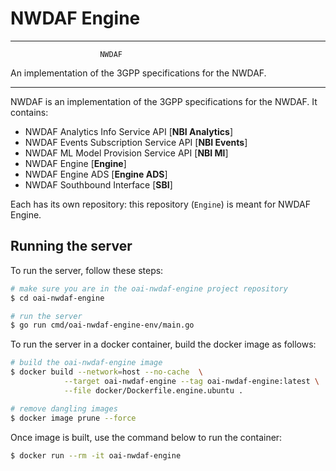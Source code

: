 # NWDAF Engine

----------------------------------------------------------

                        NWDAF
An implementation of the 3GPP specifications for the NWDAF.

----------------------------------------------------------

NWDAF is an implementation of the 3GPP specifications for the NWDAF.
It contains:

- NWDAF Analytics Info Service API [**NBI Analytics**]
- NWDAF Events Subscription Service API [**NBI Events**]
- NWDAF ML Model Provision Service API [**NBI Ml**]
- NWDAF Engine [**Engine**]
- NWDAF Engine ADS [**Engine ADS**]
- NWDAF Southbound Interface [**SBI**]

Each has its own repository: this repository (`Engine`) is meant for NWDAF Engine.


## Running the server
To run the server, follow these steps:

```bash
# make sure you are in the oai-nwdaf-engine project repository
$ cd oai-nwdaf-engine

# run the server
$ go run cmd/oai-nwdaf-engine-env/main.go
```

To run the server in a docker container, build the docker image as follows:
```bash
# build the oai-nwdaf-engine image
$ docker build --network=host --no-cache  \
            --target oai-nwdaf-engine --tag oai-nwdaf-engine:latest \
            --file docker/Dockerfile.engine.ubuntu .

# remove dangling images
$ docker image prune --force
```

Once image is built, use the command below to run the container:
```bash
$ docker run --rm -it oai-nwdaf-engine
```